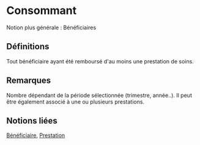 # Consommant 
<!-- SPDX-License-Identifier: MPL-2.0 -->

Notion plus générale : Bénéficiaires

## Définitions

Tout bénéficiaire ayant été remboursé d'au moins une prestation de soins.

## Remarques

Nombre dépendant de la période sélectionnée (trimestre, année..). Il peut être également associé à une ou plusieurs prestations.

## Notions liées

[Bénéficiaire](beneficiaire.md), [Prestation](prestation.md)

